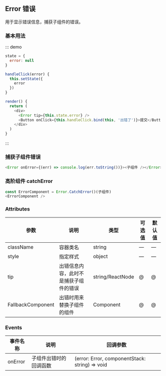 ## Error 错误

用于显示错误信息，捕获子组件的错误。

### 基本用法

::: demo
```js
state = {
  error: null
}

handleClick(error) {
  this.setState({
    error
  })
}

render() {
  return (
    <div>
      <Error tip={this.state.error} />
      <Button onClick={this.handleClick.bind(this, '出错了')}>提交</Button>
    </div>
  )
}
```
:::

### 捕获子组件错误

```js
<Error onError={(err) => console.log(err.toString())}><子组件 /></Error>
```

### 高阶组件 catchError

```js
const ErrorComponent = Error.CatchError()(子组件)
<ErrorComponent />
```

### Attributes
| 参数      | 说明          | 类型      | 可选值                           | 默认值  |
|---------- |-------------- |---------- |--------------------------------  |-------- |
| className | 容器类名 | string | — | — |
| style | 指定样式 | object | — | — |
| tip | 出错信息内容，此时不是捕获子组件的错误 | string/ReactNode | @ | @ |
| FallbackComponent | 出错时用来替换子组件的组件 | Component | @ | @ |

### Events
| 事件名称 | 说明 | 回调参数 |
|---------- |-------- |---------- |
| onError | 子组件出错时的回调函数 | (error: Error, componentStack: string) => void |
